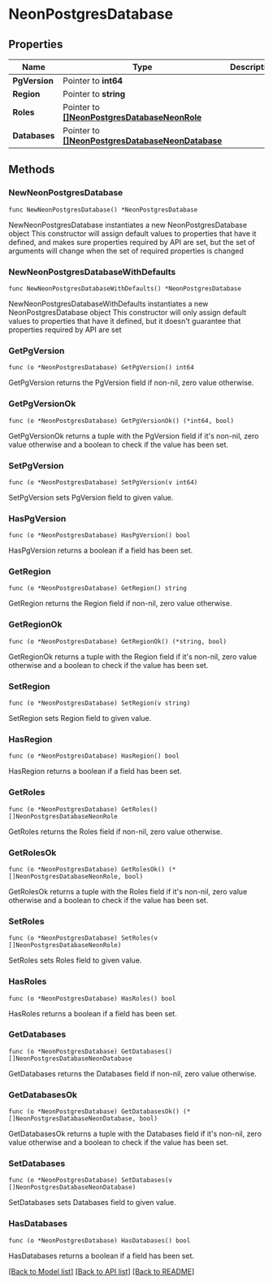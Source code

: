 # NeonPostgresDatabase

## Properties

Name | Type | Description | Notes
------------ | ------------- | ------------- | -------------
**PgVersion** | Pointer to **int64** |  | [optional] 
**Region** | Pointer to **string** |  | [optional] 
**Roles** | Pointer to [**[]NeonPostgresDatabaseNeonRole**](NeonPostgresDatabaseNeonRole.md) |  | [optional] 
**Databases** | Pointer to [**[]NeonPostgresDatabaseNeonDatabase**](NeonPostgresDatabaseNeonDatabase.md) |  | [optional] 

## Methods

### NewNeonPostgresDatabase

`func NewNeonPostgresDatabase() *NeonPostgresDatabase`

NewNeonPostgresDatabase instantiates a new NeonPostgresDatabase object
This constructor will assign default values to properties that have it defined,
and makes sure properties required by API are set, but the set of arguments
will change when the set of required properties is changed

### NewNeonPostgresDatabaseWithDefaults

`func NewNeonPostgresDatabaseWithDefaults() *NeonPostgresDatabase`

NewNeonPostgresDatabaseWithDefaults instantiates a new NeonPostgresDatabase object
This constructor will only assign default values to properties that have it defined,
but it doesn't guarantee that properties required by API are set

### GetPgVersion

`func (o *NeonPostgresDatabase) GetPgVersion() int64`

GetPgVersion returns the PgVersion field if non-nil, zero value otherwise.

### GetPgVersionOk

`func (o *NeonPostgresDatabase) GetPgVersionOk() (*int64, bool)`

GetPgVersionOk returns a tuple with the PgVersion field if it's non-nil, zero value otherwise
and a boolean to check if the value has been set.

### SetPgVersion

`func (o *NeonPostgresDatabase) SetPgVersion(v int64)`

SetPgVersion sets PgVersion field to given value.

### HasPgVersion

`func (o *NeonPostgresDatabase) HasPgVersion() bool`

HasPgVersion returns a boolean if a field has been set.

### GetRegion

`func (o *NeonPostgresDatabase) GetRegion() string`

GetRegion returns the Region field if non-nil, zero value otherwise.

### GetRegionOk

`func (o *NeonPostgresDatabase) GetRegionOk() (*string, bool)`

GetRegionOk returns a tuple with the Region field if it's non-nil, zero value otherwise
and a boolean to check if the value has been set.

### SetRegion

`func (o *NeonPostgresDatabase) SetRegion(v string)`

SetRegion sets Region field to given value.

### HasRegion

`func (o *NeonPostgresDatabase) HasRegion() bool`

HasRegion returns a boolean if a field has been set.

### GetRoles

`func (o *NeonPostgresDatabase) GetRoles() []NeonPostgresDatabaseNeonRole`

GetRoles returns the Roles field if non-nil, zero value otherwise.

### GetRolesOk

`func (o *NeonPostgresDatabase) GetRolesOk() (*[]NeonPostgresDatabaseNeonRole, bool)`

GetRolesOk returns a tuple with the Roles field if it's non-nil, zero value otherwise
and a boolean to check if the value has been set.

### SetRoles

`func (o *NeonPostgresDatabase) SetRoles(v []NeonPostgresDatabaseNeonRole)`

SetRoles sets Roles field to given value.

### HasRoles

`func (o *NeonPostgresDatabase) HasRoles() bool`

HasRoles returns a boolean if a field has been set.

### GetDatabases

`func (o *NeonPostgresDatabase) GetDatabases() []NeonPostgresDatabaseNeonDatabase`

GetDatabases returns the Databases field if non-nil, zero value otherwise.

### GetDatabasesOk

`func (o *NeonPostgresDatabase) GetDatabasesOk() (*[]NeonPostgresDatabaseNeonDatabase, bool)`

GetDatabasesOk returns a tuple with the Databases field if it's non-nil, zero value otherwise
and a boolean to check if the value has been set.

### SetDatabases

`func (o *NeonPostgresDatabase) SetDatabases(v []NeonPostgresDatabaseNeonDatabase)`

SetDatabases sets Databases field to given value.

### HasDatabases

`func (o *NeonPostgresDatabase) HasDatabases() bool`

HasDatabases returns a boolean if a field has been set.


[[Back to Model list]](../README.md#documentation-for-models) [[Back to API list]](../README.md#documentation-for-api-endpoints) [[Back to README]](../README.md)


